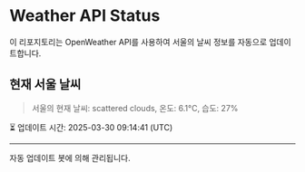 
# Weather API Status

이 리포지토리는 OpenWeather API를 사용하여 서울의 날씨 정보를 자동으로 업데이트합니다.

## 현재 서울 날씨
> 서울의 현재 날씨: scattered clouds, 온도: 6.1°C, 습도: 27%

⏳ 업데이트 시간: 2025-03-30 09:14:41 (UTC)

---
자동 업데이트 봇에 의해 관리됩니다.
